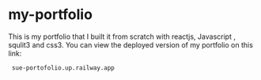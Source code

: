 # my-portfolio

This is my portfolio that I built it from scratch with reactjs, Javascript , squlit3 and css3.
You can view the deployed version of my portfolio on this link:


     sue-portofolio.up.railway.app